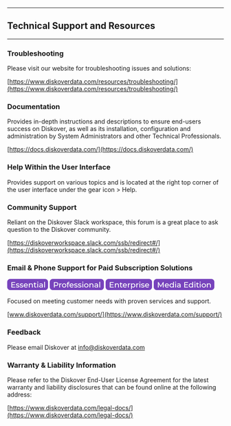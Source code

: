 ___
## Technical Support and Resources
___

### Troubleshooting

Please visit our website for troubleshooting issues and solutions: 

[https://www.diskoverdata.com/resources/troubleshooting/](https://www.diskoverdata.com/resources/troubleshooting/)

### Documentation

Provides in-depth instructions and descriptions to ensure end-users success on Diskover, as well as its installation, configuration and administration by System Administrators and other Technical Professionals. 

[https://docs.diskoverdata.com/](https://docs.diskoverdata.com/)

### Help Within the User Interface

Provides support on various topics and is located at the right top corner of the user interface under the gear icon > Help.

### Community Support

Reliant on the Diskover Slack workspace, this forum is a great place to ask question to the Diskover community.

[https://diskoverworkspace.slack.com/ssb/redirect#/](https://diskoverworkspace.slack.com/ssb/redirect#/)

### Email & Phone Support for Paid Subscription Solutions

![Image: Essential Edition Label](images/button_edition_essential.png)&nbsp;![Image: Professional Edition Label](images/button_edition_professional.png)&nbsp;![Image: Enterprise Edition Label](images/button_edition_enterprise.png)&nbsp;![Image: AJA Diskover Media Edition Label](images/button_edition_media.png)

Focused on meeting customer needs with proven services and support.

[www.diskoverdata.com/support/](https://www.diskoverdata.com/support/)

### Feedback

Please email Diskover at [info@diskoverdata.com](mailto:info@diskoverdata.com)

### Warranty & Liability Information

Please refer to the Diskover End-User License Agreement for the latest warranty and liability disclosures that can be found online at the following address:  

[https://www.diskoverdata.com/legal-docs/](https://www.diskoverdata.com/legal-docs/)
